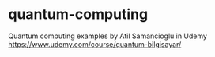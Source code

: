 # quantum-computing

Quantum computing examples by Atil Samancioglu in Udemy 
https://www.udemy.com/course/quantum-bilgisayar/
